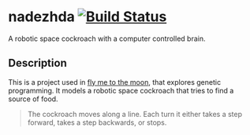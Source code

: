 # nadezhda [![Build Status](https://travis-ci.org/darwins-challenge/nadezhda.svg?branch=master)](https://travis-ci.org/darwins-challenge/nadezhda)
A robotic space cockroach with a computer controlled brain.

## Description
This is a project used in [fly me to the moon][book], that explores genetic
programming. It models a robotic space cockroach that tries to find a source of
food.

> The cockroach moves along a line. Each turn it either takes a step forward,
> takes a step backwards, or stops.

[book]: https://leanpub.com/flymetothemoon
